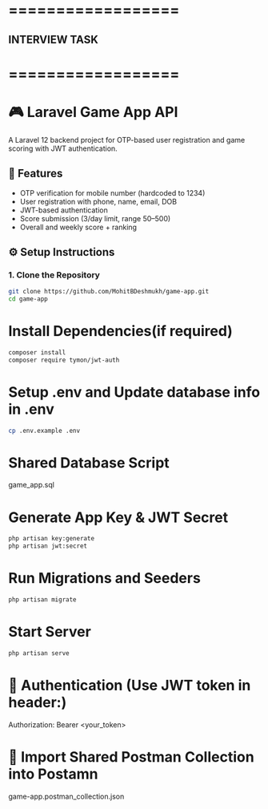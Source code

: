 # ==================

## INTERVIEW TASK

# ==================

# 🎮 Laravel Game App API

A Laravel 12 backend project for OTP-based user registration and game scoring with JWT authentication.

## 🚀 Features

-   OTP verification for mobile number (hardcoded to 1234)
-   User registration with phone, name, email, DOB
-   JWT-based authentication
-   Score submission (3/day limit, range 50–500)
-   Overall and weekly score + ranking

## ⚙️ Setup Instructions

### 1. Clone the Repository

```bash
git clone https://github.com/MohitBDeshmukh/game-app.git
cd game-app
```

# Install Dependencies(if required)

```bash
composer install
composer require tymon/jwt-auth
```

# Setup .env and Update database info in .env

```bash
cp .env.example .env
```

# Shared Database Script

game_app.sql

# Generate App Key & JWT Secret

```bash
php artisan key:generate
php artisan jwt:secret
```

# Run Migrations and Seeders

```bash
php artisan migrate
```

# Start Server

```bash
php artisan serve
```

# 🔐 Authentication (Use JWT token in header:)

Authorization: Bearer <your_token>

# 📮 Import Shared Postman Collection into Postamn

game-app.postman_collection.json
